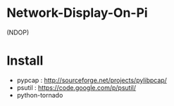 Network-Display-On-Pi
=====================

(NDOP)

# Install
 - pypcap : http://sourceforge.net/projects/pylibpcap/
 - psutil : https://code.google.com/p/psutil/
 - python-tornado

